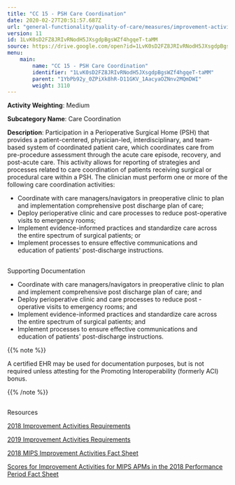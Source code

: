 ```yaml
---
title: "CC 15 - PSH Care Coordination"
date: 2020-02-27T20:51:57.687Z
url: "general-functionality/quality-of-care/measures/improvement-activities-measures/2018-improvement-acti_57.html"
version: 11
id: 1LvK0sD2FZ8JRIvRNodH5JXsgdpBgsWZf4hgqeT-taMM
source: https://drive.google.com/open?id=1LvK0sD2FZ8JRIvRNodH5JXsgdpBgsWZf4hgqeT-taMM
menu:
    main:
        name: "CC 15 - PSH Care Coordination"
        identifier: "1LvK0sD2FZ8JRIvRNodH5JXsgdpBgsWZf4hgqeT-taMM"
        parent: "1YbPb92y_0ZPiXk8hR-D11GKV_1AacyaOZNnv2MQmDWI"
        weight: 3110
---
```









**Activity Weighting**: Medium

**Subcategory Name**: Care Coordination

**Description**: Participation in a Perioperative Surgical Home (PSH) that provides a patient-centered, physician-led, interdisciplinary, and team-based system of coordinated patient care, which coordinates care from pre-procedure assessment through the acute care episode, recovery, and post-acute care. This activity allows for reporting of strategies and processes related to care coordination of patients receiving surgical or procedural care within a PSH. The clinician must perform one or more of the following care coordination activities:

* Coordinate with care managers/navigators in preoperative clinic to plan and implementation comprehensive post discharge plan of care;
* Deploy perioperative clinic and care processes to reduce post-operative visits to emergency rooms;
* Implement evidence-informed practices and standardize care across the entire spectrum of surgical patients; or
* Implement processes to ensure effective communications and education of patients' post-discharge instructions.







## 

Supporting Documentation

* Coordinate with care managers/navigators in preoperative clinic to plan and implement comprehensive post discharge plan of care; and 
* Deploy perioperative clinic and care processes to reduce post - operative visits to emergency rooms; and 
* Implement evidence-informed practices and standardize care across the entire spectrum of surgical patients; and 
* Implement processes to ensure effective communications and education of patients' post-discharge instructions.  

{{% note %}}

A certified EHR may be used for documentation purposes, but is not required unless attesting for the Promoting Interoperability (formerly ACI) bonus.

{{% /note %}}


## 

Resources

[2018 Improvement Activities Requirements](https://qpp.cms.gov/mips/improvement-activities?py=2018)

[2019 Improvement Activities Requirements](https://qpp.cms.gov/mips/improvement-activities?py=2019)

[2018 MIPS Improvement Activities Fact Sheet](https://qpp.cms.gov/resource/2018%20MIPS%20Improvement%20Activities%20Fact%20Sheet)

[Scores for Improvement Activities for MIPS APMs in the 2018 Performance Period Fact Sheet](https://qpp.cms.gov/resource/2018%20MIPS%20APMs%20improvement%20Activities%20scores%20fact%20sheet)

